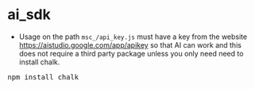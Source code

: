 # ai_sdk

- Usage on the path `msc_/api_key.js` must have a key from the website https://aistudio.google.com/app/apikey so that AI can work and this does not require a third party package unless you only need need to install chalk.

<pre>npm install chalk</pre>


